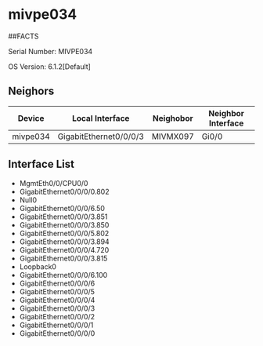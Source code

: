 # mivpe034

##FACTS

Serial Number: MIVPE034

OS Version: 6.1.2[Default]


## Neighors

|Device | Local Interface | Neighobor | Neighbor Interface |
|-------|-----------------|-----------|--------------------|
| mivpe034 | GigabitEthernet0/0/0/3 | MIVMX097 | Gi0/0 |


## Interface List

  - MgmtEth0/0/CPU0/0
  - GigabitEthernet0/0/0/0.802
  - Null0
  - GigabitEthernet0/0/0/6.50
  - GigabitEthernet0/0/0/3.851
  - GigabitEthernet0/0/0/3.850
  - GigabitEthernet0/0/0/5.802
  - GigabitEthernet0/0/0/3.894
  - GigabitEthernet0/0/0/4.720
  - GigabitEthernet0/0/0/3.815
  - Loopback0
  - GigabitEthernet0/0/0/6.100
  - GigabitEthernet0/0/0/6
  - GigabitEthernet0/0/0/5
  - GigabitEthernet0/0/0/4
  - GigabitEthernet0/0/0/3
  - GigabitEthernet0/0/0/2
  - GigabitEthernet0/0/0/1
  - GigabitEthernet0/0/0/0

